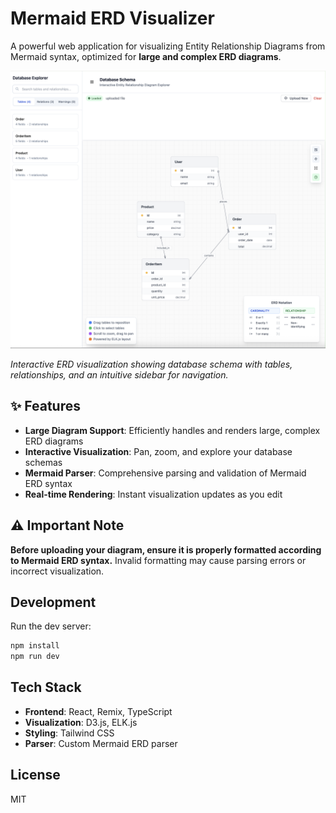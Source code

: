 # Mermaid ERD Visualizer

A powerful web application for visualizing Entity Relationship Diagrams from Mermaid syntax, optimized for **large and complex ERD diagrams**.

![Mermaid ERD Visualizer Screenshot](docs/images/image.png)

*Interactive ERD visualization showing database schema with tables, relationships, and an intuitive sidebar for navigation.*

## ✨ Features

- **Large Diagram Support**: Efficiently handles and renders large, complex ERD diagrams
- **Interactive Visualization**: Pan, zoom, and explore your database schemas
- **Mermaid Parser**: Comprehensive parsing and validation of Mermaid ERD syntax
- **Real-time Rendering**: Instant visualization updates as you edit

## ⚠️ Important Note

**Before uploading your diagram, ensure it is properly formatted according to Mermaid ERD syntax.** Invalid formatting may cause parsing errors or incorrect visualization.

## Development

Run the dev server:

```sh
npm install
npm run dev
```

## Tech Stack

- **Frontend**: React, Remix, TypeScript
- **Visualization**: D3.js, ELK.js
- **Styling**: Tailwind CSS
- **Parser**: Custom Mermaid ERD parser

## License
MIT
